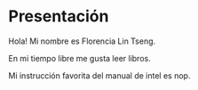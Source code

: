# Presentación
Hola! Mi nombre es Florencia Lin Tseng.

En mi tiempo libre me gusta leer libros.

Mi instrucción favorita del manual de intel es nop.